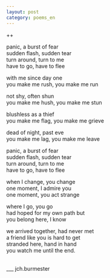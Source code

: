 ```yaml
---
layout: post
category: poems_en
---
```

++
<br />

panic, a burst of fear<br />
sudden flash, sudden tear<br />
turn around, turn to me<br />
have to go, have to flee

with me since day one<br />
you make me rush, you make me run

not shy, often shun<br />
you make me hush, you make me stun

blushless as a thief<br />
you make me flag, you make me grieve

dead of night, past eve<br />
you make me lag, you make me leave

panic, a burst of fear<br />
sudden flash, sudden tear<br />
turn around, turn to me<br />
have to go, have to flee

when I change, you change<br />
one moment, I admire you<br />
one moment, you act strange

where I go, you go<br />
had hoped for my own path but<br />
you belong here, I know

we arrived together, had never met<br />
a friend like you is hard to get<br />
stranded here, hand in hand<br />
you watch me until the end.

<br />
___
jch.burmester
